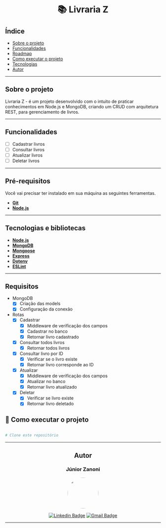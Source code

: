<h1 align="center">
  📚 Livraria Z
</h1>

<h2> Índice </h2>

<!--ts-->
   * [Sobre o projeto](#-sobre-o-projeto)
   * [Funcionalidades](#-funcionalidades)
   * [Roadmap](#-funcionalidades)
   * [Como executar o projeto](#-como-executar-o-projeto)
   * [Tecnologias](#-tecnologias)
   * [Autor](#-autor)
<!--te-->

---

## Sobre o projeto
Livraria Z - é um projeto desenvolvido com o intuito de praticar conhecimentos em Node.js e MongoDB, criando um CRUD com arquitetura REST, para gerenciamento de livros.

---

## Funcionalidades
- [ ] Cadastrar livros
- [ ] Consultar livros
- [ ] Atualizar livros
- [ ] Deletar livros

---

## Pré-requisitos

Você vai precisar ter instalado em sua máquina as seguintes ferramentas.
- **[Git](https://git-scm.com)**
- **[Node.js](https://nodejs.org/en/)**

---

## Tecnologias e bibliotecas

- **[Node.js](https://nodejs.org/en/)**
- **[MongoDB](https://www.mongodb.com/)**
- **[Mongoose](https://www.npmjs.com/package/mongoose/)**
- **[Express](https://www.mongodb.com/)**
- **[Dotenv](https://www.npmjs.com/package/dotenv/)**
- **[ESLint](https://www.npmjs.com/package/eslint/)**

---

## Requisitos
- MongoDB
  - [x] Criação das models
  - [x] Configuração da conexão
- Rotas
  - [x] Cadastrar
    - [x] Middleware de verificação dos campos
    - [x] Cadastrar no banco
    - [x] Retornar livro cadastrado
  - [x] Consultar todos livros
      - [x] Retornar todos livros
  - [x] Consultar livro por ID
      - [x] Verificar se o livro existe
      - [x] Retornar livro corresponde ao ID
  - [x] Atualizar
    - [x] Middleware de verificação dos campos
    - [x] Atualizar no banco
    - [x] Retornar livro atualizado
  - [x] Deletar
      - [x] Verificar se livro existe
      - [x] Retornar livro deletado

## 🚀 Como executar o projeto

```bash

# Clone este repositório


```

---


<div align="center"> 

## Autor

### Júnior Zanoni

  <img style="border-radius: 50%;" src="https://avatars.githubusercontent.com/u/53435053?v=4" width="100px;" alt=""/>

  [![Linkedin Badge](https://img.shields.io/badge/-Linkedin-blue?style=for-the-badge)](https://www.linkedin.com/in/junior-zanoni/) 
  [![Gmail Badge](https://img.shields.io/badge/-zanoni.odenir%40gmail.com-red?style=for-the-badge)](mailto:zanoni.odenir@gmail.com)

</div>

---